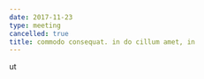 ```yaml
---
date: 2017-11-23
type: meeting
cancelled: true
title: commodo consequat. in do cillum amet, in
---
```

ut